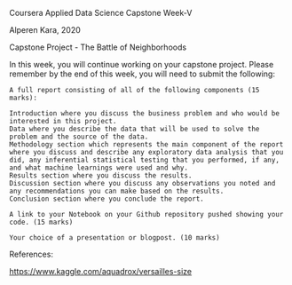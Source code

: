 Coursera Applied Data Science Capstone Week-V

Alperen Kara, 2020

Capstone Project - The Battle of Neighborhoods

In this week, you will continue working on your capstone project. Please remember by the end of this week, you will need to submit the following:

    A full report consisting of all of the following components (15 marks):

    Introduction where you discuss the business problem and who would be interested in this project.
    Data where you describe the data that will be used to solve the problem and the source of the data.
    Methodology section which represents the main component of the report where you discuss and describe any exploratory data analysis that you did, any inferential statistical testing that you performed, if any, and what machine learnings were used and why.
    Results section where you discuss the results.
    Discussion section where you discuss any observations you noted and any recommendations you can make based on the results.
    Conclusion section where you conclude the report.

    A link to your Notebook on your Github repository pushed showing your code. (15 marks)

    Your choice of a presentation or blogpost. (10 marks)


References: 

https://www.kaggle.com/aquadrox/versailles-size
